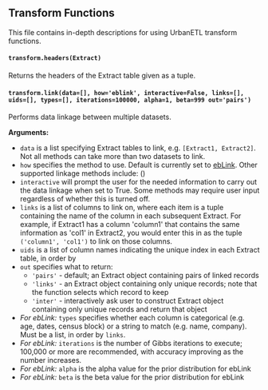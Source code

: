 ## Transform Functions
This file contains in-depth descriptions for using UrbanETL transform functions.

#### `transform.headers(Extract)`
Returns the headers of the Extract table given as a tuple.
#### `transform.link(data=[], how='eblink', interactive=False, links=[], uids=[], types=[], iterations=100000, alpha=1, beta=999 out='pairs')`
Performs data linkage between multiple datasets.

__Arguments:__  
+ `data` is a list specifying Extract tables to link, e.g. `[Extract1, Extract2]`. Not all methods can take more than two datasets to link.
+ `how` specifies the method to use. Default is currently set to [ebLink](https://github.com/aldengolab/graphical-record-linkage). Other supported linkage methods include: ()
+ `interactive` will prompt the user for the needed information to carry out the data linkage when set to True. Some methods may require user input regardless of whether this is turned off.
+ `links` is a list of columns to link on, where each item is a tuple containing the name of the column in each subsequent Extract. For example, if Extract1 has a column 'column1' that contains the same information as 'col1' in Extract2, you would enter this in as the tuple `('column1', 'col1')` to link on those columns.
+ `uids` is a list of column names indicating the unique index in each Extract table, in order by
+ `out` specifies what to return:
  + `'pairs'` - default; an Extract object containing pairs of linked records
  + `'links'` - an Extract object containing only unique records; note that the function selects which record to keep
  + `'inter'` - interactively ask user to construct Extract object containing only unique records and return that object
+ *For ebLink:* `types` specifies whether each column is categorical (e.g. age, dates, census block) or a string to match (e.g. name, company). Must be a list, in order by `links`.
+ *For ebLink:* `iterations` is the number of Gibbs iterations to execute; 100,000 or more are recommended, with accuracy improving as the number increases.
+ *For ebLink:* `alpha` is the alpha value for the prior distribution for ebLink
+ *For ebLink:* `beta` is the beta value for the prior distribution for ebLink

